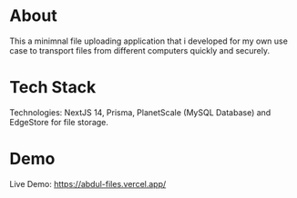 # About
This a minimnal file uploading application that i developed for my own use case to transport files from different computers quickly and securely.

# Tech Stack
Technologies: NextJS 14, Prisma, PlanetScale (MySQL Database) and EdgeStore for file storage.

# Demo
Live Demo: https://abdul-files.vercel.app/
